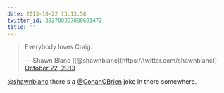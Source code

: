 ```yaml
---
date: 2013-10-22 13:13:58
twitter_id: 392700367080681472
title: ''
---
```


<blockquote class="twitter-tweet"><p lang="en" dir="ltr">Everybody loves Craig.</p>&mdash; Shawn Blanc ([@shawnblanc](https://twitter.com/shawnblanc)) <a href="https://twitter.com/shawnblanc/status/392700102680141824?ref_src=twsrc%5Etfw">October 22, 2013</a></blockquote>
<script async src="https://platform.twitter.com/widgets.js" charset="utf-8"></script>

[@shawnblanc](https://twitter.com/shawnblanc) there's a [@ConanOBrien](https://twitter.com/ConanOBrien) joke in there somewhere.
